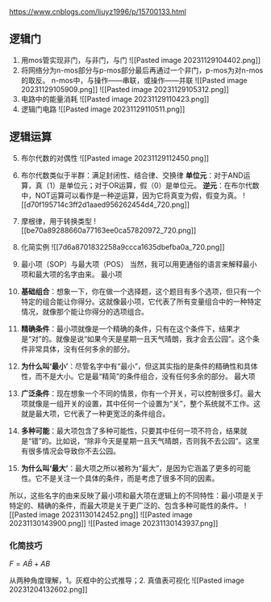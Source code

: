 https://www.cnblogs.com/liuyz1996/p/15700133.html
## 逻辑门
1. 用mos管实现非门，与非门，与门
![[Pasted image 20231129104402.png]]
2. 将网络分为n-mos部分与p-mos部分最后再通过一个非门，p-mos为对n-mos的取反。
	n-mos中，与操作——串联，或操作——并联
	![[Pasted image 20231129105909.png]]
![[Pasted image 20231129105312.png]]
3. 电路中的能量消耗
![[Pasted image 20231129110423.png]]
4. 逻辑门电路
![[Pasted image 20231129110511.png]]
## 逻辑运算
5. 布尔代数的对偶性
![[Pasted image 20231129112450.png]]
6. 布尔代数类似于半群：满足封闭性、结合律、交换律
**单位元**：对于AND运算，真（1）是单位元；对于OR运算，假（0）是单位元。
**逆元**：在布尔代数中，NOT运算可以看作是一种逆运算，因为它将真变为假，假变为真。
![[d70f195714c3ff2d1aaed956262454d4_720.png]]
7. 摩根律，用于转换类型
![[be70a89288660a77163ee0ca57820972_720.png]]
8. 化简实例
![[7d6a8701832258a9ccca1635dbefba0a_720.png]]
9. 最小项（SOP）与最大项（POS）
当然，我可以用更通俗的语言来解释最小项和最大项的名字由来。
最小项
1. **基础组合**：想象一下，你在做一个选择题，这个题目有多个选项，但只有一个特定的组合能让你得分。这就像最小项，它代表了所有变量组合中的一种特定情况，就像那个能让你得分的选项组合。

2. **精确条件**：最小项就像是一个精确的条件，只有在这个条件下，结果才是“对”的。就像是说“如果今天是星期一且天气晴朗，我才会去公园”。这个条件非常具体，没有任何多余的部分。

3. **为什么叫‘最小’**：尽管名字中有“最小”，但这其实指的是条件的精确性和具体性，而不是大小。它是最“精简”的条件组合，没有任何多余的部分。
最大项
1. **广泛条件**：现在想象一个不同的情景，你有一个开关，可以控制很多灯。最大项就像是一组开关的设置，其中任何一个设置为“关”，整个系统就不工作。这就是最大项，它代表了一种更宽泛的条件组合。

2. **多种可能**：最大项包含了多种可能性，只要其中任何一项不符合，结果就是“错”的。比如说，“除非今天是星期一且天气晴朗，否则我不去公园”。这里有很多情况会导致你不去公园。

3. **为什么叫‘最大’**：最大项之所以被称为“最大”，是因为它涵盖了更多的可能性。它不是关注一个具体的条件，而是考虑了很多不同的因素。

所以，这些名字的由来反映了最小项和最大项在逻辑上的不同特性：最小项是关于特定的、精确的条件，而最大项是关于更广泛的、包含多种可能性的条件。
![[Pasted image 20231130142452.png]]
![[Pasted image 20231130143900.png]]
![[Pasted image 20231130143937.png]]

### 化简技巧

$F=A \bar{B}+A B$

从两种角度理解，1。灰框中的公式推导；2. 真值表可视化
![[Pasted image 20231204132602.png]]